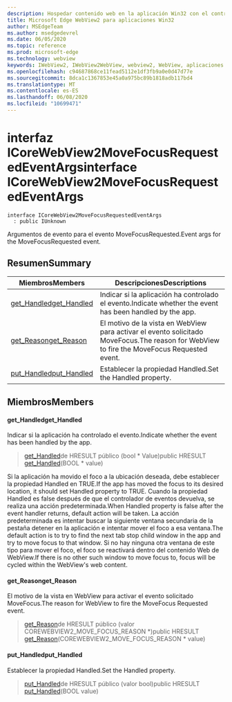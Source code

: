 ```yaml
---
description: Hospedar contenido web en la aplicación Win32 con el control Microsoft Edge WebView2
title: Microsoft Edge WebView2 para aplicaciones Win32
author: MSEdgeTeam
ms.author: msedgedevrel
ms.date: 06/05/2020
ms.topic: reference
ms.prod: microsoft-edge
ms.technology: webview
keywords: IWebView2, IWebView2WebView, webview2, WebView, aplicaciones Win32, Win32, Edge, ICoreWebView2, ICoreWebView2Controller, control de explorador, HTML Edge
ms.openlocfilehash: c94687868ce11fead5112e1df3fb9a0e0d47d77e
ms.sourcegitcommit: 8dca1c1367853e45a0a975bc89b1818adb117bd4
ms.translationtype: MT
ms.contentlocale: es-ES
ms.lasthandoff: 06/08/2020
ms.locfileid: "10699471"
---
```

# <span data-ttu-id="de8e2-104">interfaz ICoreWebView2MoveFocusRequestedEventArgs</span><span class="sxs-lookup"><span data-stu-id="de8e2-104">interface ICoreWebView2MoveFocusRequestedEventArgs</span></span> 

```
interface ICoreWebView2MoveFocusRequestedEventArgs
  : public IUnknown
```

<span data-ttu-id="de8e2-105">Argumentos de evento para el evento MoveFocusRequested.</span><span class="sxs-lookup"><span data-stu-id="de8e2-105">Event args for the MoveFocusRequested event.</span></span>

## <span data-ttu-id="de8e2-106">Resumen</span><span class="sxs-lookup"><span data-stu-id="de8e2-106">Summary</span></span>

 <span data-ttu-id="de8e2-107">Miembros</span><span class="sxs-lookup"><span data-stu-id="de8e2-107">Members</span></span>                        | <span data-ttu-id="de8e2-108">Descripciones</span><span class="sxs-lookup"><span data-stu-id="de8e2-108">Descriptions</span></span>
--------------------------------|---------------------------------------------
[<span data-ttu-id="de8e2-109">get_Handled</span><span class="sxs-lookup"><span data-stu-id="de8e2-109">get_Handled</span></span>](#get_handled) | <span data-ttu-id="de8e2-110">Indicar si la aplicación ha controlado el evento.</span><span class="sxs-lookup"><span data-stu-id="de8e2-110">Indicate whether the event has been handled by the app.</span></span>
[<span data-ttu-id="de8e2-111">get_Reason</span><span class="sxs-lookup"><span data-stu-id="de8e2-111">get_Reason</span></span>](#get_reason) | <span data-ttu-id="de8e2-112">El motivo de la vista en WebView para activar el evento solicitado MoveFocus.</span><span class="sxs-lookup"><span data-stu-id="de8e2-112">The reason for WebView to fire the MoveFocus Requested event.</span></span>
[<span data-ttu-id="de8e2-113">put_Handled</span><span class="sxs-lookup"><span data-stu-id="de8e2-113">put_Handled</span></span>](#put_handled) | <span data-ttu-id="de8e2-114">Establecer la propiedad Handled.</span><span class="sxs-lookup"><span data-stu-id="de8e2-114">Set the Handled property.</span></span>

## <span data-ttu-id="de8e2-115">Miembros</span><span class="sxs-lookup"><span data-stu-id="de8e2-115">Members</span></span>

#### <span data-ttu-id="de8e2-116">get_Handled</span><span class="sxs-lookup"><span data-stu-id="de8e2-116">get_Handled</span></span> 

<span data-ttu-id="de8e2-117">Indicar si la aplicación ha controlado el evento.</span><span class="sxs-lookup"><span data-stu-id="de8e2-117">Indicate whether the event has been handled by the app.</span></span>

> <span data-ttu-id="de8e2-118">[get_Handled](#get_handled)de HRESULT público (bool \* Value)</span><span class="sxs-lookup"><span data-stu-id="de8e2-118">public HRESULT [get_Handled](#get_handled)(BOOL \* value)</span></span>

<span data-ttu-id="de8e2-119">Si la aplicación ha movido el foco a la ubicación deseada, debe establecer la propiedad Handled en TRUE.</span><span class="sxs-lookup"><span data-stu-id="de8e2-119">If the app has moved the focus to its desired location, it should set Handled property to TRUE.</span></span> <span data-ttu-id="de8e2-120">Cuando la propiedad Handled es false después de que el controlador de eventos devuelva, se realiza una acción predeterminada.</span><span class="sxs-lookup"><span data-stu-id="de8e2-120">When Handled property is false after the event handler returns, default action will be taken.</span></span> <span data-ttu-id="de8e2-121">La acción predeterminada es intentar buscar la siguiente ventana secundaria de la pestaña detener en la aplicación e intentar mover el foco a esa ventana.</span><span class="sxs-lookup"><span data-stu-id="de8e2-121">The default action is to try to find the next tab stop child window in the app and try to move focus to that window.</span></span> <span data-ttu-id="de8e2-122">Si no hay ninguna otra ventana de este tipo para mover el foco, el foco se reactivará dentro del contenido Web de WebView.</span><span class="sxs-lookup"><span data-stu-id="de8e2-122">If there is no other such window to move focus to, focus will be cycled within the WebView's web content.</span></span>

#### <span data-ttu-id="de8e2-123">get_Reason</span><span class="sxs-lookup"><span data-stu-id="de8e2-123">get_Reason</span></span> 

<span data-ttu-id="de8e2-124">El motivo de la vista en WebView para activar el evento solicitado MoveFocus.</span><span class="sxs-lookup"><span data-stu-id="de8e2-124">The reason for WebView to fire the MoveFocus Requested event.</span></span>

> <span data-ttu-id="de8e2-125">[get_Reason](#get_reason)de HRESULT público (valor COREWEBVIEW2_MOVE_FOCUS_REASON \*)</span><span class="sxs-lookup"><span data-stu-id="de8e2-125">public HRESULT [get_Reason](#get_reason)(COREWEBVIEW2_MOVE_FOCUS_REASON \* value)</span></span>

#### <span data-ttu-id="de8e2-126">put_Handled</span><span class="sxs-lookup"><span data-stu-id="de8e2-126">put_Handled</span></span> 

<span data-ttu-id="de8e2-127">Establecer la propiedad Handled.</span><span class="sxs-lookup"><span data-stu-id="de8e2-127">Set the Handled property.</span></span>

> <span data-ttu-id="de8e2-128">[put_Handled](#put_handled)de HRESULT público (valor bool)</span><span class="sxs-lookup"><span data-stu-id="de8e2-128">public HRESULT [put_Handled](#put_handled)(BOOL value)</span></span>

